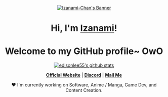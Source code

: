 <p align="center">
  <a href="https://iamizanami.com"><img src="banner.gif" alt="Izanami-Chan's Banner"></a>
  
</p>

  

<h1 align="center">Hi, I'm <a href="https://iamizanami.com">Izanami</a>!</h1>
<h1 align="center">Welcome to my GitHub profile~ OwO</h1>

<p align="center">
  <a href="https://github.com/Izanami-Chan"><img src="https://github-readme-stats.vercel.app/api?username=Izanami-Chan&hide_border=true&show_icons=true" alt="edisonlee55's github stats"></a>
</p>

<p align="center">
  <strong><a href="https://iamizanami.com">Official Website</a></strong> |
  <strong><a href="https://discordid.netlify.app/?id=916122735153926214">Discord</a></strong> |
<strong><a href="mailto:me@iamizanami.com">Mail Me</a></strong>

</p>

<p align="center">❤ I'm currently working on Software, Anime / Manga, Game Dev, and Content Creation.</p>
